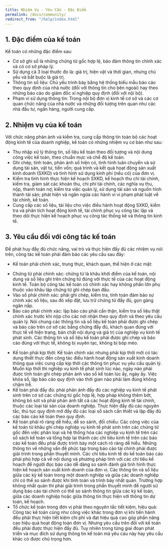 ```yaml
---
title: Nhiệm Vụ - Yêu Cầu - Đặc Điểm
permalink: /docs/community/
redirect_from: "/help/index.html"
---
```


##  1. Đặc điểm của kế toán

Kế toán có những đặc điểm sau:
* Cơ sở ghi sổ là những chứng từ gốc hợp lệ, bảo đảm thông tin
chính xác và có cơ sở pháp lý.
* Sử dụng cả 3 loại thước đo là: giá trị, hiện vật và thời gian,
nhưng chủ yếu và bắt buộc là giá trị.
* Thông tin số liệu: Chủ yếu trình bày bằng hệ thống biểu mẫu báo
cáo theo quy định của nhà nước (đối với thông tin cho bên ngoài) hay
theo những báo cáo do giám đốc xí nghiệp quy định (đối với nội bộ).
* Phạm vi sử dụng thông tin: Trong nội bộ đơn vị kinh tế cơ sở và
các cơ quan chức năng của nhà nước và những đối tượng trên quan
như các nhà đầu tư, ngân hàng, người cung cấp.

 

## 2. Nhiệm vụ của kế toán 
Với chức năng phản ảnh và kiểm tra, cung cấp thông tin toàn bộ
các hoạt động kinh tế của doanh nghiệp, kế toán có những nhiệm vụ
cơ bản như sau:
- Thu nhập xử lý thông tin, số liệu kế toán theo đối tượng và nội
dung công việc kế toán, theo chuẩn mực và chế độ kế toán.
- Ghi chép, tính toán, phản ánh số hiện có, tình hình luân chuyển
và sử dụng tài sản, vật tư, tiền vốn; quá trình và kết quả hoạt động sản
xuất kinh doanh (SXKD) và tình hình sử dụng kinh phí (nếu có) của
đơn vị.
- Kiểm tra tình hình thực hiện kế hoạch SXKD, kế hoạch thu chi
tài chính, kiểm tra, giám sát các khoản thu, chi phí tài chính, các nghĩa
vụ thu, nộp, thanh toán nợ; kiểm tra việc quản lý, sử dụng tài sản và
nguồn hình thành tài sản; phát hiện và ngăn ngừa các hành vi vi phạm
phát luật về tài chính, kế toán.
- Cung cấp các số liệu, tài liệu cho việc điều hành hoạt động
SXKD, kiểm tra và phân tích hoạt động kinh tế, tài chính phục vụ
công tác lập và theo dõi thực hiện kế hoạch phục vụ công tác thống kê
và thông tin kinh tế. 




## 3. Yêu cầu đối với công tác kế toán 
Để phát huy đầy đủ chức năng, vai trò và thực hiện đấy đủ các
nhiệm vụ nói trên, công tác kế toán phải đảm bảo các yêu cầu sau đây:
- Kế toán phải chính xác, trung thực, khách quan, thể hiện ở các
mặt: 
+ Chứng từ phải chính xác: chứng từ là khâu khởi điểm của kế
toán, nội dung và số liệu ghi trên chứng từ đúng với thực tế của các
hoạt động kinh tế. Toàn bộ công tác kế toán có chính xác hay không
phần lớn phụ thuộc vào khâu lập chứng từ ghi chép ban đầu.
+ Vào sổ phải chính xác: phải ghi chép, kiểm tra, tính toán đảm
bảo sự chính xác số liệu, sau đó xếp đặt, lưu trữ chứng từ đầy đủ, gọn
gàng ngăn nắp.
+ Báo cáo phải chính xác: lập báo cáo phải cẩn thận, kiểm tra số
liệu thật chính xác trước khi nộp cho các nơi nhận theo quy định và
theo yêu cầu quản lý.
Nói chung các thông tin và số liệu kế toán phải được ghi chép và
báo cáo trên cơ sở các bằng chứng đấy đủ, khách quan đúng với thực
tế về hiện trạng, bản chất nội dung và giá trị của nghiệp vụ kinh tế
phát sinh. Các thông tin và số liệu kế toán phải được ghi chép và báo
cáo đúng với thực tế, không bị xuyên tạc, không bị bóp méo.
- Kế toán phải kịp thời: Kế toán chính xác nhưng phải kịp thời
mới có tác dụng thiết thực đến công tác điều hành hoạt động sản xuất
kinh doanh thông qua việc cung cấp kịp thời các thông tin phục vụ
yêu cấu quản lý. Muốn kịp thời thì nghiệp vụ kinh tế phát sinh lúc
nào, ngày nào phải được tính toán ghi chép phản ánh vào sổ kế toán
lúc ấy, ngày ấy. Việc khóa sổ, lập báo cáo quy định vào thời gian nào
phải làm đúng không chậm trễ.
- Kế toán phải đầy đủ: phải phản ánh đầy đủ các nghiệp vụ kinh tế
phát sinh trên cơ sở các chứng từ gốc hợp lệ, hợp pháp không thêm
bớt, không bỏ sót và phải phản ánh tất cả các hoạt động kinh tế tài
chính, thuộc các loại tài sản của doanh nghiệp. Thực hiện đầy đủ các
nguyên tắc, thủ tục quy định mở đầy đủ các loại sổ sách cần thiết và
lập đầy đủ các báo cáo kế toán theo quy định. 
 - Kế toán phải rõ ràng dễ hiểu, dễ so sánh, đối chiếu: Các công
việc của kế toán từ khâu ghi chép nghiệp vụ kinh tế phát sinh trên các
chứng từ gốc đến việc phân loại và hệ thống hóa các nghiệp vụ kinh tế
trên các sổ sách kế toán và tổng hợp lại thành các chỉ tiêu kinh tế trên
các báo cáo kế toán đều phải được trình bày một cách rõ ràng dễ hiểu.
Những thông tin về những vấn đề phức tạp trong báo cáo tài chính
phải được giải trình trong phần thuyết minh. Các chỉ tiêu kinh tế do kế
toán báo cáo phải phù hợp cả về nội dung và phương pháp tính với các
chỉ tiêu kế hoạch để người đọc báo cáo dễ dàng so sánh đánh giá tình
hình thực hiện kế hoạch sản xuất kinh doanh của đơn vị.
Các thông tin và số liệu giữa các kỳ kế toán trong một doanh
nghiệp và giữa các doanh nghiệp chỉ có thể so sánh được khi tính toán
và trình bày nhất quán. Trường hợp không nhất quán thì phải giải trình
trong phần thuyết minh để người sử dụng báo cáo tài chính có thể so
sánh thông tin giữa các kỳ kế toán, giữa các doanh nghiệp hoặc giữa
thông tin thực hiện với thông tin dự toán, kế hoạch.
- Tổ chức kế toán trong đơn vị phải theo nguyên tắc tiết kiệm, hiệu
quả:
Công tác kế toán cũng như công việc khác trong đơn vị khi tiến
hành đều phải thực hiện tiết kiệm chi phí và đạt hiệu quả cao góp phần
nâng cao hiệu quả hoạt động toàn đơn vị.
Nhưng yêu cầu trên đối với kế toán đều phải được thực hiện đầy
đủ. Tuy nhiên trong từng giai đoạn phát triển và mục đích sử dụng
thông tin kế toán mà yêu cáu này hay yêu cầu khác có được chú trọng
hơn.

 